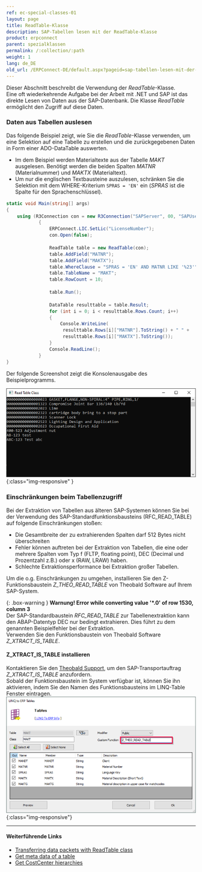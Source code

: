 ```yaml
---
ref: ec-special-classes-01
layout: page
title: ReadTable-Klasse
description: SAP-Tabellen lesen mit der ReadTable-Klasse
product: erpconnect
parent: spezialklassen
permalink: /:collection/:path
weight: 1
lang: de_DE
old_url: /ERPConnect-DE/default.aspx?pageid=sap-tabellen-lesen-mit-der-readtable-klasse
---
```


Dieser Abschnitt beschreibt die Verwendung der *ReadTable*-Klasse.<br>
Eine oft wiederkehrende Aufgabe bei der Arbeit mit .NET und SAP ist das direkte Lesen von Daten aus der SAP-Datenbank.
Die Klasse *ReadTable* ermöglicht den Zugriff auf diese Daten.

### Daten aus Tabellen auslesen

Das folgende Beispiel zeigt, wie Sie die *ReadTable*-Klasse verwenden, um eine Selektion auf eine Tabelle zu erstellen und die zurückgegebenen Daten in Form einer 
ADO-DataTable auswerten.

- Im dem Beispiel werden Materialtexte aus der Tabelle *MAKT* ausgelesen. 
Benötigt werden die beiden Spalten *MATNR* (Materialnummer) und *MAKTX* (Materialtext).
- Um nur die englischen Textbausteine auszulesen, schränken Sie die Selektion mit dem WHERE-Kriterium `SPRAS = 'EN'` ein (*SPRAS* ist die Spalte für den Sprachenschlüssel). 

```csharp
static void Main(string[] args) 
{ 
    using (R3Connection con = new R3Connection("SAPServer", 00, "SAPUser", "Password", "EN", "800"))
            {
                ERPConnect.LIC.SetLic("LicenseNumber");
                con.Open(false);
				
                ReadTable table = new ReadTable(con);
                table.AddField("MATNR");
                table.AddField("MAKTX");
                table.WhereClause = "SPRAS = 'EN' AND MATNR LIKE '%23'";
                table.TableName = "MAKT";
                table.RowCount = 10;
				
                table.Run();
				
                DataTable resulttable = table.Result;
                for (int i = 0; i < resulttable.Rows.Count; i++)
                {
                    Console.WriteLine(
                     resulttable.Rows[i]["MATNR"].ToString() + " " +
                     resulttable.Rows[i]["MAKTX"].ToString());
                }
                Console.ReadLine();
            }
}
```
<!---
<details>
<summary>[VB]</summary>
{% highlight visualbasic %}
Module Module1 
  
   Sub Main() 
  
      Using con As New R3Connection 
      con.Host = "Hamlet" 
      con.SystemNumber = 11 
      con.UserName = "Theobald" 
      con.Password = "pw" 
      con.Client = "800" 
      con.Language = "DE" 
  
      con.Open(False) 
  
      Dim table As New ReadTable(con) 
  
      table.AddField("MATNR") 
      table.AddField("MAKTX") 
      table.AddCriteria("SPRAS = 'EN'") 
      table.TableName = "MAKT" 
  
      table.RowCount = 10 
  
       table.Run() 
  
       Dim resulttable As DataTable resulttable = table.Result 
  
       Dim i As Integer
       For i = 0 To resulttable.Rows.Count - 1 
          Console.WriteLine( _ CStr(resulttable.Rows(i)(0)) + " " + _ 
             CStr(resulttable.Rows(i)(1))) 
       Next 
  
       Console.ReadLine() 
        End Using  
   End Sub 
End Module
{% endhighlight %}
</details>
-->
Der folgende Screenshot zeigt die Konsolenausgabe des Beispielprogramms. 

![ReadTable-Console](/img/content/ReadTable-Console.png){:class="img-responsive"  }


### Einschränkungen beim Tabellenzugriff 
Bei der Extraktion von Tabellen aus älteren SAP-Systemen können Sie bei der Verwendung des SAP-Standardfunktionsbausteins (RFC_READ_TABLE) auf folgende Einschränkungen stoßen:
- Die Gesamtbreite der zu extrahierenden Spalten darf 512 Bytes nicht überschreiten
- Fehler können auftreten bei der Extraktion von Tabellen, die eine oder mehrere Spalten vom Typ f (FLTP, floating point), DEC (Decimal und Prozentzahl z.B.) oder x (RAW, LRAW) haben.
- Schlechte Extraktionsperformance bei Extraktion großer Tabellen.

Um die o.g. Einschränkungen zu umgehen, installieren Sie den Z-Funktionsbaustein *Z_THEO_READ_TABLE* von Theobald Software auf Ihrem SAP-System.

{: .box-warning }
**Warnung! Error while converting value '\*.0' of row 1530, column 3** <br>
Der SAP-Standardbaustein *RFC_READ_TABLE* zur Tabellenextraktion kann den ABAP-Datentyp DEC nur bedingt extrahieren. Dies führt zu dem genannten Beispielfehler bei der Extraktion.<br>
Verwenden Sie den Funktionsbaustein von Theobald Software *Z_XTRACT_IS_TABLE*. 

#### Z_XTRACT_IS_TABLE installieren

Kontaktieren Sie den [Theobald Support](mailto:support@theobald-software.com), um den SAP-Transportauftrag *Z_XTRACT_IS_TABLE* anzufordern.<br>
Sobald der Funktionsbaustein im System verfügbar ist, können Sie ihn aktivieren, indem Sie den Namen des Funktionsbausteins im LINQ-Table Fenster eintragen. <br>
![LINQToERP-Tables-004](/img/content/LINQToERP-Tables-004.png){:class="img-responsive"}


****
#### Weiterführende Links
- [Transferring data packets with ReadTable class](https://kb.theobald-software.com/erpconnect-samples/transferring-data-packets-with-readtable-class)
- [Get meta data of a table](https://kb.theobald-software.com/erpconnect-samples/get-meta-data-of-a-table)
- [Get CostCenter hierarchies](https://kb.theobald-software.com/erpconnect-samples/get-costcenter-hierarchies)
